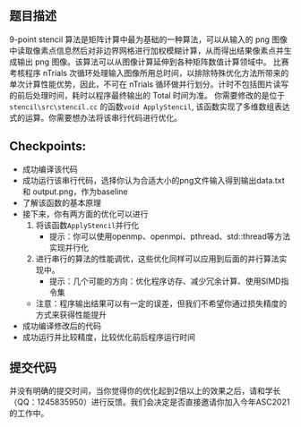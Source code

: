 ## 题目描述
9-point stencil 算法是矩阵计算中最为基础的一种算法，可以从输入的 png 图像中读取像素点信息然后对非边界网格进行加权模糊计算，从而得出结果像素点并生成输出 png 图像。该算法可以从图像计算延伸到各种矩阵数值计算领域中。
比赛考核程序 nTrials 次循环处理输入图像所用总时间，以排除特殊优化方法所带来的单次计算性能优势，因此，不可在 nTrials 循环做并行划分。计时不包括图片读写的前后处理时间，耗时以程序最终输出的 Total 时间为准。
你需要修改的是位于`stencil\src\stencil.cc` 的函数`void ApplyStencil`, 该函数实现了多维数组表达式的运算。你需要想办法将该串行代码进行优化。

## Checkpoints:

- 成功编译该代码
- 成功运行该串行代码，选择你认为合适大小的png文件输入得到输出data.txt和 output.png，作为baseline
- 了解该函数的基本原理
- 接下来，你有两方面的优化可以进行
    1. 将该函数`ApplyStencil`并行化
        - 提示：你可以使用openmp、openmpi、pthread、std::thread等方法实现并行化
    2. 进行串行的算法的性能调优，这些优化同样可以应用到后面的并行算法实现中。
        - 提示：几个可能的方向：优化程序访存、减少冗余计算、使用SIMD指令集
    - 注意：程序输出结果可以有一定的误差，但我们不希望你通过损失精度的方式来获得性能提升
- 成功编译修改后的代码
- 成功运行并比较精度，比较优化前后程序运行时间

## 提交代码
并没有明确的提交时间，当你觉得你的优化起到2倍以上的效果之后，请和学长（QQ：1245835950）进行反馈。我们会决定是否直接邀请你加入今年ASC2021的工作中。